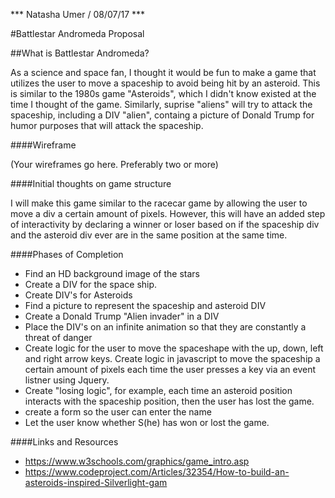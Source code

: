 *** Natasha Umer / 08/07/17 ***

#Battlestar Andromeda Proposal

##What is Battlestar Andromeda?

As a science and space fan, I thought it would be fun to make a game that
utilizes the user to move a spaceship to avoid being hit by an asteroid. This is
similar to the 1980s game "Asteroids", which I didn't know existed
at the time I thought of the game. Similarly, suprise "aliens" will try to attack
the spaceship, including a DIV "alien", containg a picture of Donald Trump for 
humor purposes that will attack the spaceship. 

####Wireframe

(Your wireframes go here. Preferably two or more)

####Initial thoughts on game structure

I will make this game similar to the racecar game by allowing the user to move a div
a certain amount of pixels. However, this will have an added step of interactivity by
declaring a winner or loser based on if the spaceship div and the asteroid div ever
are in the same position at the same time. 

####Phases of Completion

* Find an HD background image of the stars
* Create a DIV for the space ship.
* Create DIV's for Asteroids
* Find a picture to represent the spaceship and asteroid DIV
* Create a Donald Trump "Alien invader" in a DIV
* Place the DIV's on an infinite animation so that they are constantly
a threat of danger
* Create logic for the user to move the spaceshape with the up, down, left and right
arrow keys. Create logic in javascript to move the spaceship a certain amount of pixels
each time the user presses a key via an event listner using Jquery. 
* Create "losing logic", for example, each time an asteroid position interacts
with the spaceship position, then the user has lost the game.
* create a form so the user can enter the name
* Let the user know whether S(he) has won or lost the game.  

####Links and Resources

* https://www.w3schools.com/graphics/game_intro.asp
* https://www.codeproject.com/Articles/32354/How-to-build-an-asteroids-inspired-Silverlight-gam
